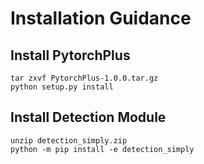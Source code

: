 # **Installation Guidance**

## Install PytorchPlus

```shell
tar zxvf PytorchPlus-1.0.0.tar.gz
python setup.py install
```

## Install Detection Module

```shell
unzip detection_simply.zip
python -m pip install -e detection_simply
```

